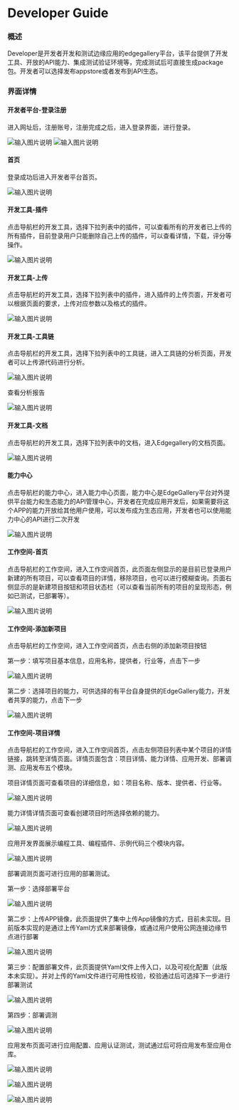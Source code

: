 Developer Guide
============

### 概述

Developer是开发者开发和测试边缘应用的edgegallery平台，该平台提供了开发工具、开放的API能力、集成测试验证环境等，完成测试后可直接生成package包。开发者可以选择发布appstore或者发布到API生态。

### 界面详情
#### 开发者平台-登录注册
 
 进入网址后，注册账号，注册完成之后，进入登录界面，进行登录。

![输入图片说明](https://images.gitee.com/uploads/images/2020/1224/095651_fb063c30_7785299.png "注册.png")
![输入图片说明](https://images.gitee.com/uploads/images/2020/1224/095707_9c49a740_7785299.png "登录.png")

#### 首页

 登录成功后进入开发者平台首页。

![输入图片说明](https://images.gitee.com/uploads/images/2020/1224/095802_f4f50292_7785299.png "首页.png")

#### 开发工具-插件

 点击导航栏的开发工具，选择下拉列表中的插件，可以查看所有的开发者已上传的所有插件，目前登录用户只能删除自己上传的插件，可以查看详情，下载，评分等操作。

![输入图片说明](https://images.gitee.com/uploads/images/2020/1224/100639_b04116dd_7785299.png "插件.png")

#### 开发工具-上传

 点击导航栏的开发工具，选择下拉列表中的插件，进入插件的上传页面，开发者可以根据页面的要求，上传对应参数以及格式的插件。

![输入图片说明](https://images.gitee.com/uploads/images/2020/1224/100717_d8a15ba6_7785299.png "上传插件.png")

#### 开发工具-工具链

 点击导航栏的开发工具，选择下拉列表中的工具链，进入工具链的分析页面，开发者可以上传源代码进行分析。

![输入图片说明](https://images.gitee.com/uploads/images/2020/1224/101030_8db75c01_7785299.png "工具链.png")

查看分析报告

![输入图片说明](https://images.gitee.com/uploads/images/2020/1224/101452_5e6cd97f_7785299.png "源码分析.png")

#### 开发工具-文档

 点击导航栏的开发工具，选择下拉列表中的文档，进入Edgegallery的文档页面。

![输入图片说明](https://images.gitee.com/uploads/images/2020/1224/101243_9bda18b2_7785299.png "文档.png")

#### 能力中心

 点击导航栏的能力中心，进入能力中心页面，能力中心是EdgeGallery平台对外提供平台能力和生态能力的API管理中心，开发者在完成应用开发后，如果需要将这个APP的能力开放给其他用户使用，可以发布成为生态应用，开发者也可以使用能力中心的API进行二次开发

![输入图片说明](https://images.gitee.com/uploads/images/2020/1224/101640_91315fde_7785299.png "能力中心.png")


#### 工作空间-首页

 点击导航栏的工作空间，进入工作空间首页，此页面左侧显示的是目前已登录用户新建的所有项目，可以查看项目的详情，移除项目，也可以进行模糊查询。页面右侧显示的是新建项目按钮和项目状态栏（可以查看当前所有的项目的呈现形态，例如已测试，已部署等）。

![输入图片说明](https://images.gitee.com/uploads/images/2020/1224/102240_faa7869c_7785299.png "工作空间-首页.png")


#### 工作空间-添加新项目

点击导航栏的工作空间，进入工作空间首页，点击右侧的添加新项目按钮

第一步：填写项目基本信息，应用名称，提供者，行业等，点击下一步

![输入图片说明](https://images.gitee.com/uploads/images/2020/1224/105104_786cecca_7785299.png "添加新项目.png")

第二步：选择项目的能力，可供选择的有平台自身提供的EdgeGallery能力，开发者共享的能力，点击下一步

![输入图片说明](https://images.gitee.com/uploads/images/2020/1224/105408_7809371f_7785299.png "能力选择.png")


#### 工作空间-项目详情
 点击导航栏的工作空间，进入工作空间首页，点击左侧项目列表中某个项目的详情链接，跳转至详情页面。详情页面包含：项目详情、能力详情、应用开发、部署调测、应用发布五个模块。
 
 项目详情页面可查看项目的详细信息，如：项目名称、版本、提供者、行业等。

![输入图片说明](https://images.gitee.com/uploads/images/2020/1224/102510_f5d47309_7785299.png "工作空间-项目详情.png")

 
 能力详情详情页面可查看创建项目时所选择依赖的能力。

![输入图片说明](https://images.gitee.com/uploads/images/2020/1224/103222_bc4a7b17_7785299.png "能力详情.png")

 
 应用开发界面展示编程工具、编程插件、示例代码三个模块内容。

![输入图片说明](https://images.gitee.com/uploads/images/2020/1224/103539_e85eac95_7785299.png "应用开发.png")


 部署调测页面可进行应用的部署测试。

 第一步：选择部署平台

![输入图片说明](https://images.gitee.com/uploads/images/2020/1224/105606_a0dc3ac8_7785299.png "部署调测-1.png")

 第二步：上传APP镜像，此页面提供了集中上传App镜像的方式，目前未实现。目前版本实现的是通过上传Yaml方式来部署镜像，或通过用户使用公网连接边缘节点进行部署

![输入图片说明](https://images.gitee.com/uploads/images/2020/1224/105736_c3aa1951_7785299.png "部署调测-2.png")

 第三步：配置部署文件，此页面提供Yaml文件上传入口，以及可视化配置（此版本未实现）。并对上传的Yaml文件进行可用性校验，校验通过后可选择下一步进行部署测试

![输入图片说明](https://images.gitee.com/uploads/images/2020/1224/110443_c9ff4dcd_7785299.png "部署调测-3.png")

 第四步：部署调测

![输入图片说明](https://images.gitee.com/uploads/images/2020/1224/111146_84b420c2_7785299.png "部署调测-4.png")


 应用发布页面可进行应用配置、应用认证测试，测试通过后可将应用发布至应用仓库。

![输入图片说明](https://images.gitee.com/uploads/images/2020/1224/104049_1a2bb812_7785299.png "应用发布-1.png")

![输入图片说明](https://images.gitee.com/uploads/images/2020/1224/104755_c775fc08_7785299.png "应用发布-2.png")

![输入图片说明](https://images.gitee.com/uploads/images/2020/1224/104832_22466dfb_7785299.png "应用发布-3.png")
